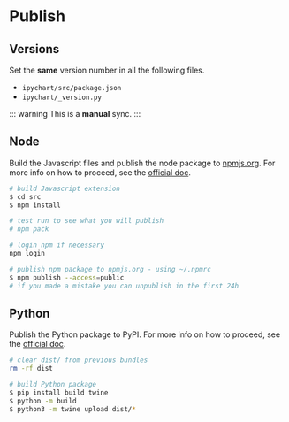 # Publish

## Versions

Set the **same** version number in all the following files.  

+ `ipychart/src/package.json`
+ `ipychart/_version.py`

::: warning
This is a **manual** sync.
:::

## Node

Build the Javascript files and publish the node package to [npmjs.org](https://www.npmjs.com/). For more info on how to proceed, see the [official doc](https://docs.npmjs.com/getting-started/publishing-npm-packages).

```bash
# build Javascript extension
$ cd src
$ npm install

# test run to see what you will publish
# npm pack

# login npm if necessary
npm login

# publish npm package to npmjs.org - using ~/.npmrc
$ npm publish --access=public
# if you made a mistake you can unpublish in the first 24h
```

## Python

Publish the Python package to PyPI. For more info on how to proceed, see the [official doc](https://packaging.python.org/tutorials/distributing-packages/).

```bash
# clear dist/ from previous bundles
rm -rf dist

# build Python package
$ pip install build twine
$ python -m build
$ python3 -m twine upload dist/*
```

